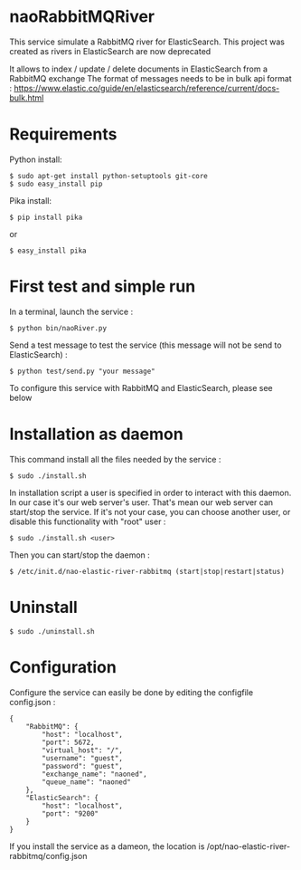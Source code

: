 # naoRabbitMQRiver

This service simulate a RabbitMQ river for ElasticSearch. This project was created as rivers in ElasticSearch are now deprecated

It allows to index / update / delete documents in ElasticSearch from a RabbitMQ exchange
The format of messages needs to be in bulk api format :
https://www.elastic.co/guide/en/elasticsearch/reference/current/docs-bulk.html


# Requirements

Python install:

    $ sudo apt-get install python-setuptools git-core
    $ sudo easy_install pip

Pika install:

    $ pip install pika

or

    $ easy_install pika


# First test and simple run

In a terminal, launch the service :

    $ python bin/naoRiver.py

Send a test message to test the service (this message will not be send to ElasticSearch) :

	$ python test/send.py "your message"

To configure this service with RabbitMQ and ElasticSearch, please see below


# Installation as daemon

This command install all the files needed by the service :

    $ sudo ./install.sh

In installation script a user is specified in order to interact with this daemon. In our case it's our web server's user. That's mean our web server can start/stop the service.
If it's not your case, you can choose another user, or disable this functionality with "root" user :

    $ sudo ./install.sh <user>

Then you can start/stop the daemon :

    $ /etc/init.d/nao-elastic-river-rabbitmq (start|stop|restart|status)


# Uninstall

    $ sudo ./uninstall.sh


# Configuration
Configure the service can easily be done by editing the configfile config.json :

    {
    	"RabbitMQ": {
    		"host": "localhost",
    		"port": 5672,
    		"virtual_host": "/",
    		"username": "guest",
    		"password": "guest",
    		"exchange_name": "naoned",
    		"queue_name": "naoned"
    	},
    	"ElasticSearch": {
    		"host": "localhost",
    		"port": "9200"
    	}
    }

If you install the service as a dameon, the location is /opt/nao-elastic-river-rabbitmq/config.json
